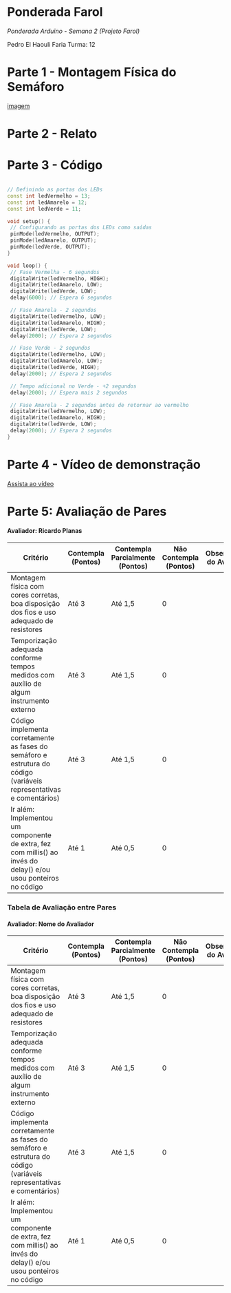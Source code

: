 # Ponderada Farol

*Ponderada Arduino - Semana 2 (Projeto Farol)*

Pedro El Haouli Faria
Turma: 12  

#

# Parte 1 - Montagem Física do Semáforo

[imagem](./imagem.jpg)

# Parte 2 - Relato

# Parte 3 - Código

 ```cpp

// Definindo as portas dos LEDs
const int ledVermelho = 13;
const int ledAmarelo = 12;
const int ledVerde = 11;

void setup() {
  // Configurando as portas dos LEDs como saídas
  pinMode(ledVermelho, OUTPUT);
  pinMode(ledAmarelo, OUTPUT);
  pinMode(ledVerde, OUTPUT);
}

void loop() {
  // Fase Vermelha - 6 segundos
  digitalWrite(ledVermelho, HIGH);
  digitalWrite(ledAmarelo, LOW);
  digitalWrite(ledVerde, LOW);
  delay(6000); // Espera 6 segundos

  // Fase Amarela - 2 segundos
  digitalWrite(ledVermelho, LOW);
  digitalWrite(ledAmarelo, HIGH);
  digitalWrite(ledVerde, LOW);
  delay(2000); // Espera 2 segundos

  // Fase Verde - 2 segundos
  digitalWrite(ledVermelho, LOW);
  digitalWrite(ledAmarelo, LOW);
  digitalWrite(ledVerde, HIGH);
  delay(2000); // Espera 2 segundos

  // Tempo adicional no Verde - +2 segundos
  delay(2000); // Espera mais 2 segundos

  // Fase Amarela - 2 segundos antes de retornar ao vermelho
  digitalWrite(ledVermelho, LOW);
  digitalWrite(ledAmarelo, HIGH);
  digitalWrite(ledVerde, LOW);
  delay(2000); // Espera 2 segundos
}

```

# Parte 4 - Vídeo de demonstração

[Assista ao vídeo](./assets/ponderada_semaforo.mp4)


# Parte 5: Avaliação de Pares 

#### Avaliador: Ricardo Planas

|Critério|	Contempla (Pontos)|	Contempla Parcialmente (Pontos)	|Não Contempla (Pontos)	|Observações do Avaliador|
|-|-|-|-|-|
|Montagem física com cores corretas, boa disposição dos fios e uso adequado de resistores	|Até 3	|Até 1,5	|0 | |	
|Temporização adequada conforme tempos medidos com auxílio de algum instrumento externo	|Até 3	|Até 1,5	|0 | |	
|Código implementa corretamente as fases do semáforo e estrutura do código (variáveis representativas e comentários) |	Até 3|	Até 1,5 |	0 | |	
|Ir além: Implementou um componente de extra, fez com millis() ao invés do delay() e/ou usou ponteiros no código |	Até 1 |	Até 0,5 |	0 | |	

### Tabela de Avaliação entre Pares

#### Avaliador: Nome do Avaliador

|Critério|	Contempla (Pontos)|	Contempla Parcialmente (Pontos)	|Não Contempla (Pontos)	|Observações do Avaliador|
|-|-|-|-|-|
|Montagem física com cores corretas, boa disposição dos fios e uso adequado de resistores	|Até 3	|Até 1,5	|0 | |	
|Temporização adequada conforme tempos medidos com auxílio de algum instrumento externo	|Até 3	|Até 1,5	|0 | |	
|Código implementa corretamente as fases do semáforo e estrutura do código (variáveis representativas e comentários) |	Até 3|	Até 1,5 |	0 | |	
|Ir além: Implementou um componente de extra, fez com millis() ao invés do delay() e/ou usou ponteiros no código |	Até 1 |	Até 0,5 |	0 | |
